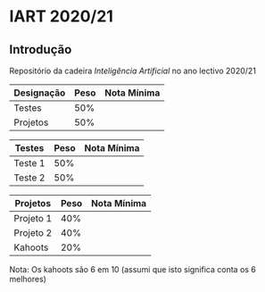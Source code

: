 # IART 2020/21

## Introdução

Repositório da cadeira *Inteligência Artificial* no ano lectivo 2020/21

|Designação|Peso|Nota Mínima|
|-|-|-|
|Testes|50%||
|Projetos|50%||

|Testes|Peso|Nota Mínima|
|-|-|-|
|Teste 1|50%||
|Teste 2|50%||

|Projetos|Peso|Nota Mínima|
|-|-|-|
|Projeto 1|40%||
|Projeto 2|40%||
|Kahoots|20%||

Nota: Os kahoots são 6 em 10 (assumi que isto significa conta os 6 melhores)



